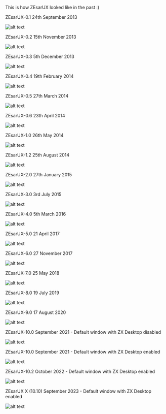This is how ZEsarUX looked like in the past :)


ZEsarUX-0.1 24th September 2013

![alt text](https://github.com/chernandezba/zesarux/raw/main/screenshots/screenshot-ZEsarUX-0.1.png "screenshot-ZEsarUX-0.1")


ZEsarUX-0.2 15th November 2013

![alt text](https://github.com/chernandezba/zesarux/raw/main/screenshots/screenshot-ZEsarUX-0.2.png "screenshot-ZEsarUX-0.2")


ZEsarUX-0.3 5th December 2013

![alt text](https://github.com/chernandezba/zesarux/raw/main/screenshots/screenshot-ZEsarUX-0.3.png "screenshot-ZEsarUX-0.3")


ZEsarUX-0.4 19th February 2014

![alt text](https://github.com/chernandezba/zesarux/raw/main/screenshots/screenshot-ZEsarUX-0.4.png "screenshot-ZEsarUX-0.4")


ZEsarUX-0.5 27th March 2014

![alt text](https://github.com/chernandezba/zesarux/raw/main/screenshots/screenshot-ZEsarUX-0.5.png "screenshot-ZEsarUX-0.5")


ZEsarUX-0.6 23th April 2014

![alt text](https://github.com/chernandezba/zesarux/raw/main/screenshots/screenshot-ZEsarUX-0.6.png "screenshot-ZEsarUX-0.6")


ZEsarUX-1.0 26th May 2014

![alt text](https://github.com/chernandezba/zesarux/raw/main/screenshots/screenshot-ZEsarUX-1.0.png "screenshot-ZEsarUX-1.0")


ZEsarUX-1.2 25th August 2014

![alt text](https://github.com/chernandezba/zesarux/raw/main/screenshots/screenshot-ZEsarUX-1.2.png "screenshot-ZEsarUX-1.2")


ZEsarUX-2.0 27th January 2015

![alt text](https://github.com/chernandezba/zesarux/raw/main/screenshots/screenshot-ZEsarUX-2.0.png "screenshot-ZEsarUX-2.0")


ZEsarUX-3.0 3rd July 2015

![alt text](https://github.com/chernandezba/zesarux/raw/main/screenshots/screenshot-ZEsarUX-3.0.png "screenshot-ZEsarUX-3.0")


ZEsarUX-4.0 5th March 2016

![alt text](https://github.com/chernandezba/zesarux/raw/main/screenshots/screenshot-ZEsarUX-4.0.png "screenshot-ZEsarUX-4.0")


ZEsarUX-5.0 21 April 2017

![alt text](https://github.com/chernandezba/zesarux/raw/main/screenshots/screenshot-ZEsarUX-5.0.png "screenshot-ZEsarUX-5.0")


ZEsarUX-6.0 27 November 2017

![alt text](https://github.com/chernandezba/zesarux/raw/main/screenshots/screenshot-ZEsarUX-6.0.png "screenshot-ZEsarUX-6.0")


ZEsarUX-7.0 25 May 2018

![alt text](https://github.com/chernandezba/zesarux/raw/main/screenshots/screenshot-ZEsarUX-7.0.png "screenshot-ZEsarUX-7.0")


ZEsarUX-8.0 19 July 2019

![alt text](https://github.com/chernandezba/zesarux/raw/main/screenshots/screenshot-ZEsarUX-8.0.png "screenshot-ZEsarUX-8.0")


ZEsarUX-9.0 17 August 2020

![alt text](https://github.com/chernandezba/zesarux/raw/main/screenshots/screenshot-ZEsarUX-9.0.png "screenshot-ZEsarUX-9.0")


ZEsarUX-10.0 September 2021 - Default window with ZX Desktop disabled

![alt text](https://github.com/chernandezba/zesarux/raw/main/screenshots/screenshot-ZEsarUX-10.0_no_zxdesktop.png "screenshot-ZEsarUX-10.0_no_zxdesktop")


ZEsarUX-10.0 September 2021 - Default window with ZX Desktop enabled

![alt text](https://github.com/chernandezba/zesarux/raw/main/screenshots/screenshot-ZEsarUX-10.0_zxdesktop.png "screenshot-ZEsarUX-10.0_zxdesktop")


ZEsarUX-10.2 October 2022 - Default window with ZX Desktop enabled

![alt text](https://github.com/chernandezba/zesarux/raw/main/screenshots/screenshot-ZEsarUX-10.2_zxdesktop.png "screenshot-ZEsarUX-10.2_zxdesktop")


ZEsarUX X (10.10) September 2023 - Default window with ZX Desktop enabled

![alt text](https://github.com/chernandezba/zesarux/raw/main/screenshots/screenshot-ZEsarUX-10.10_zxdesktop.png "screenshot-ZEsarUX-10.10_zxdesktop")
